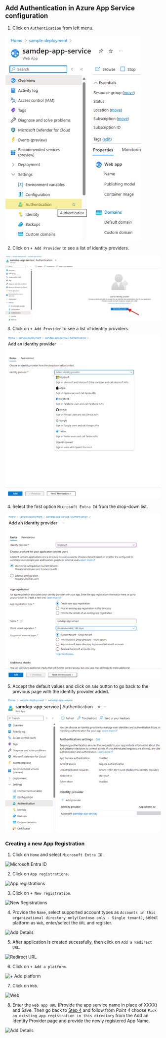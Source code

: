 ## Add Authentication in Azure App Service configuration
1. Click on `Authentication` from left menu.

  ![Authentication](Images/AppAuthentication.png)

2. Click on `+ Add Provider` to see a list of identity providers.

  ![Authentication Identity](Images/AppAuthenticationIdentity.png)

3. Click on `+ Add Provider` to see a list of identity providers.

  ![Add Provider](Images/AppAuthIdentityProvider.png)

4. Select the first option `Microsoft Entra Id` from the drop-down list.
 
 ![Add Provider](Images/AppAuthIdentityProviderAdd.png)

5. Accept the default values and click on `Add` button to go back to the previous page with the identify provider added.

 ![Add Provider](Images/AppAuthIdentityProviderAdded.png)

 ### Creating a new App Registration
1. Click on `Home` and select `Microsoft Entra ID`.

![Microsoft Entra ID](/ResearchAssistant/Deployment/images/aiStudio/MicrosoftEntraID.png)

2. Click on `App registrations`.

![App registrations](/ResearchAssistant/Deployment/images/aiStudio/Appregistrations.png)

3. Click on `+ New registration`.

![New Registrations](/ResearchAssistant/Deployment/images/aiStudio/NewRegistration.png)

4. Provide the `Name`, select supported account types as `Accounts in this organizational directory only(Contoso only - Single tenant)`, select platform as `Web`, enter/select the `URL` and register.

![Add Details](/ResearchAssistant/Deployment/images/aiStudio/AddDetails.png)

5. After application is created sucessfully, then click on `Add a Redirect URL`.

![Redirect URL](/ResearchAssistant/Deployment/images/aiStudio/AddRedirectURL.png)

6. Click on `+ Add a platform`.

![+ Add platform](/ResearchAssistant/Deployment/images/aiStudio/AddPlatform.png)

7. Click on `Web`.

![Web](/ResearchAssistant/Deployment/images/aiStudio/Web.png)

8. Enter the `web app URL` (Provide the app service name in place of XXXX) and Save. Then go back to [Step 4](https://github.com/microsoft/Build-your-own-AI-Assistant-Solution-Accelerator/blob/PSL-Authenticate-Doc/ResearchAssistant/Deployment/AIStudioDeployment.md#step-4-add-authentication-in-azure-app-service-configuration) and follow from _Point 4_ choose `Pick an existing app registration in this directory` from the Add an Identity Provider page and provide the newly registered App Name.

![Add Details](/ResearchAssistant/Deployment/images/aiStudio/WebAppURL.png)

